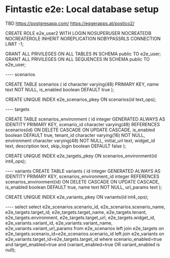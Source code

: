 # Fintastic e2e: Local database setup

TBD
https://postgresapp.com/
https://eggerapps.at/postico2/


CREATE ROLE e2e_user2 WITH
LOGIN
NOSUPERUSER
NOCREATEDB
NOCREATEROLE
INHERIT
NOREPLICATION
NOBYPASSRLS
CONNECTION LIMIT -1;

GRANT ALL PRIVILEGES ON ALL TABLES IN SCHEMA public TO e2e_user;
GRANT ALL PRIVILEGES ON ALL SEQUENCES IN SCHEMA public TO e2e_user;

---- scenarios

CREATE TABLE scenarios (
id character varying(48) PRIMARY KEY,
name text NOT NULL,
is_enabled boolean DEFAULT true
);

CREATE UNIQUE INDEX e2e_scenarios_pkey ON scenarios(id text_ops);

---- targets

CREATE TABLE scenarios_environment (
id integer GENERATED ALWAYS AS IDENTITY PRIMARY KEY,
scenario_id character varying(48) REFERENCES scenarios(id) ON DELETE CASCADE ON UPDATE CASCADE,
is_enabled boolean DEFAULT true,
tenant_id character varying(16) NOT NULL,
environment character varying(48) NOT NULL,
initial_url text,
widget_id text,
description text,
skip_login boolean DEFAULT false
);

CREATE UNIQUE INDEX e2e_targets_pkey ON scenarios_environment(id int4_ops);

---- variants
CREATE TABLE variants (
id integer GENERATED ALWAYS AS IDENTITY PRIMARY KEY,
scenarios_environment_id integer REFERENCES scenarios_environment(id) ON DELETE CASCADE ON UPDATE CASCADE,
is_enabled boolean DEFAULT true,
name text NOT NULL,
url_params text
);

CREATE UNIQUE INDEX e2e_variants_pkey ON variants(id int4_ops);

---- select
select
e2e_scenarios.scenario_id,
e2e_scenarios.scenario_name,
e2e_targets.target_id,
e2e_targets.target_name,
e2e_targets.tenant,
e2e_targets.environment,
e2e_targets.target_url,
e2e_targets.widget_id,
e2e_variants.variant_id,
e2e_variants.variant_name,
e2e_variants.variant_url_params
from e2e_scenarios
left join e2e_targets on e2e_targets.scenario_id=e2e_scenarios.scenario_id
left join e2e_variants on e2e_variants.target_id=e2e_targets.target_id
where
scenario_enabled=true
and target_enabled=true
and	(variant_enabled=true OR variant_enabled is null);
